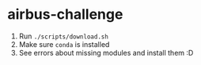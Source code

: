 # airbus-challenge

1. Run ```./scripts/download.sh```
2. Make sure ```conda``` is installed
3. See errors about missing modules and install them :D
